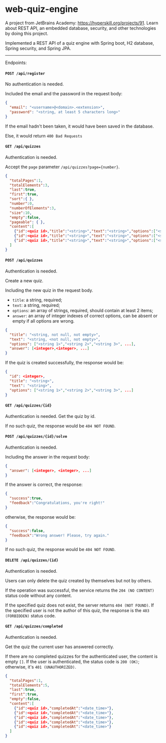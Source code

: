 # web-quiz-engine
A project from JetBrains Academy: https://hyperskill.org/projects/91.
Learn about REST API, an embedded database, security, and other technologies by doing this project.

Implemented a REST API of a quiz engine with Spring boot, H2 database, Spring security, and Spring JPA.


---
Endpoints:

#### `POST /api/register`
No authentication is needed.

Included the email and the password in the request body:
```json
{
  "email": "<username>@<domain>.<extension>",
  "password": "<string, at least 5 characters long>"
}
```

If the email hadn't been taken, it would have been saved in the database.

Else, it would return `400 Bad Requests` 

#### `GET /api/quizzes`
Authentication is needed.

Accept the `page` parameter `/api/quizzes?page={number}`.


```json
{
  "totalPages":1,
  "totalElements":3,
  "last":true,
  "first":true,
  "sort":{ },
  "number":0,
  "numberOfElements":3,
  "size":10,
  "empty":false,
  "pageable": { },
  "content":[
    {"id":<quiz id>,"title":"<string>","text":"<string>","options":["<string>","<string>","<string>", ...]},
    {"id":<quiz id>,"title":"<string>","text":"<string>","options":["<string>", "<string>", ...]},
    {"id":<quiz id>,"title":"<string>","text":"<string>","options":["<string>","<string>", ...]}
  ]
}
```

#### `POST /api/quizzes`
Authentication is needed.

Create a new quiz.

Including the new quiz in the request body.

- `title`: a string, required;
- `text`: a string, required;
- `options`: an array of strings, required, should contain at least 2 items;
- `answer`: an array of integer indexes of correct options, can be absent or empty if all options are wrong.

```json
{
  "title": "<string, not null, not empty>",
  "text": "<string, <not null, not empty>",
  "options": ["<string 1>","<string 2>","<string 3>", ...],
  "answer": [<integer>,<integer>, ...]
}
```

If the quiz is created successfully, the response would be:
```json
{
  "id": <integer>,
  "title": "<string>",
  "text": "<string>",
  "options": ["<string 1>","<string 2>","<string 3>", ...]
}
```

#### `GET /api/quizzes/{id}`
Authentication is needed. Get the quiz by id.

If no such quiz, the response would be `404 NOT FOUND`.

#### `POST /api/quizzes/{id}/solve`
Authentication is needed.

Including the answer in the request body:
```json
{
  "answer": [<integer>, <integer>, ...]
}
```

If the answer is correct, the response:
```json
{
  "success":true,
  "feedback":"Congratulations, you're right!"
}
```

otherwise, the response would be:
```json
{
  "success":false,
  "feedback":"Wrong answer! Please, try again."
}
```

If no such quiz, the response would be `404 NOT FOUND`.


#### `DELETE /api/quizzes/{id}`
Authentication is needed.

Users can only delete the quiz created by themselves but not by others.

If the operation was successful, the service returns the `204 (NO CONTENT)` status code without any content.

If the specified quiz does not exist, the server returns `404 (NOT FOUND)`. If the specified user is not the author of this quiz, the response is the `403 (FORBIDDEN)` status code.

#### `GET /api/quizzes/completed`
Authentication is needed.

Get the quiz the current user has answered correctly.

If there are no completed quizzes for the authenticated user, the content is empty `[]`. If the user is authenticated, the status code is `200 (OK)`; otherwise, it's `401 (UNAUTHORIZED)`.
```json
{
  "totalPages":1,
  "totalElements":5,
  "last":true,
  "first":true,
  "empty":false,
  "content":[
    {"id":<quiz id>,"completedAt":"<date_time>"},
    {"id":<quiz id>,"completedAt":"<date_time>"},
    {"id":<quiz id>,"completedAt":"<date_time>"},
    {"id":<quiz id>,"completedAt":"<date_time>"},
    {"id":<quiz id>,"completedAt":"<date_time>"}
  ]
}
```
